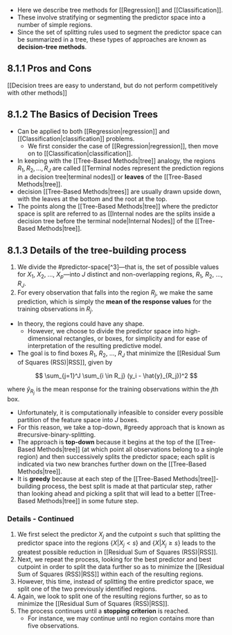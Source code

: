* Here we describe tree methods for [[Regression]] and [[Classification]].
* These involve stratifying or segmenting the predictor space into a number of simple regions.
* Since the set of splitting rules used to segment the predictor space can be summarized in a tree, these types of approaches are known as **decision-tree methods**.

## 8.1.1 Pros and Cons
[[Decision trees are easy to understand, but do not perform competitively with other methods]]


## 8.1.2 The Basics of Decision Trees
* Can be applied to both [[Regression|regression]] and [[Classification|classification]] problems.
	* We first consider the case of [[Regression|regression]], then move on to [[Classification|classification]].
* In keeping with the [[Tree-Based Methods|tree]] analogy, the regions $R_1, R_2, \dots, R_J$ are called [[Terminal nodes represent the prediction regions in a decision tree|terminal nodes]] or **leaves** of the [[Tree-Based Methods|tree]].
* decision [[Tree-Based Methods|trees]] are usually drawn upside down, with the leaves at the bottom and the root at the top.
* The points along the [[Tree-Based Methods|tree]] where the predictor space is split are referred to as [[Internal nodes are the splits inside a decision tree before the terminal node|Internal Nodes]] of the [[Tree-Based Methods|tree]].

## 8.1.3 Details of the tree-building process
1. We divide the #predictor-space[^3]—that is, the set of possible values for $X_1$, $X_2$, ..., $X_p$—into $J$ distinct and non-overlapping regions, $R_1$, $R_2$, ..., $R_J$.
2. For every observation that falls into the region $R_j$, we make the same prediction, which is simply the **mean of the response values** for the training observations in $R_j$.

* In theory, the regions could have any shape.
    * However, we choose to divide the predictor space into high-dimensional rectangles, or boxes, for simplicity and for ease of interpretation of the resulting predictive model.
* The goal is to find boxes $R_1$, $R_2$, ..., $R_J$ that minimize the [[Residual Sum of Squares (RSS)|RSS]], given by

$$
\sum_{j=1}^J \sum_{i \in R_j} (y_i - \hat{y}_{R_j})^2
$$

where $\hat{y}_{R_j}$ is the mean response for the training observations within the $j$th box.

* Unfortunately, it is computationally infeasible to consider every possible partition of the feature space into $J$ boxes.
* For this reason, we take a top-down, #greedy approach that is known as #recursive-binary-splitting.
* The approach is **top-down** because it begins at the top of the [[Tree-Based Methods|tree]] (at which point all observations belong to a single region) and then successively splits the predictor space; each split is indicated via two new branches further down on the [[Tree-Based Methods|tree]].
* It is **greedy** because at each step of the [[Tree-Based Methods|tree]]-building process, the best split is made at that particular step, rather than looking ahead and picking a split that will lead to a better [[Tree-Based Methods|tree]] in some future step.

### Details - Continued

1. We first select the predictor $X_j$ and the cutpoint $s$ such that splitting the predictor space into the regions $\{X|X_j < s\}$ and $\{X|X_j \geq s\}$ leads to the greatest possible reduction in [[Residual Sum of Squares (RSS)|RSS]].
2. Next, we repeat the process, looking for the best predictor and best cutpoint in order to split the data further so as to minimize the [[Residual Sum of Squares (RSS)|RSS]] within each of the resulting regions.
3. However, this time, instead of splitting the entire predictor space, we split one of the two previously identified regions.
4. Again, we look to split one of the resulting regions further, so as to minimize the [[Residual Sum of Squares (RSS)|RSS]].
5. The process continues until a **stopping criterion** is reached.
   * For instance, we may continue until no region contains more than five observations.